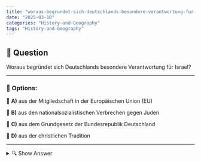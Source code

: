 ```yaml
---
title: "woraus-begrundet-sich-deutschlands-besondere-verantwortung-fur-israel"
date: "2025-03-10"
categories: "History-and-Geography"
tags: "History-and-Geography"
---
```


## 📌 **Question**

Woraus begründet sich Deutschlands besondere Verantwortung für Israel?



---

### 📝 **Options:**

🔘 **A)** aus der Mitgliedschaft in der Europäischen Union (EU)

🔘 **B)** aus den nationalsozialistischen Verbrechen gegen Juden

🔘 **C)** aus dem Grundgesetz der Bundesrepublik Deutschland

🔘 **D)** aus der christlichen Tradition

---

<details>
  <summary>🔍 Show Answer</summary>

  <p>
💡  <b>Correct Answer:</b>  b
  </p>
  <p>
    📖<b>Explanation:</b>
    Nach dem Zweiten Weltkrieg und den nationalsozialistischen Verbrechen gegen die Juden erkennt Deutschland eine besondere Verantwortung gegenüber dem Staat Israel an. Diese Verantwortung manifestiert sich in politischen, diplomatischen und gesellschaftlichen Beziehungen, die darauf abzielen, die Erinnerung an den Holocaust wachzuhalten und die Sicherheit Israels zu unterstützen. Zudem sind historische Verpflichtungen im Grundgesetz der Bundesrepublik Deutschland verankert, die den Umgang mit der Vergangenheit und die Förderung von Frieden und Menschenrechten betonen. Diese Aspekte bilden den Hintergrund für die Frage nach der besonderen Verantwortung Deutschlands gegenüber Israel.
  </p>
</details>
